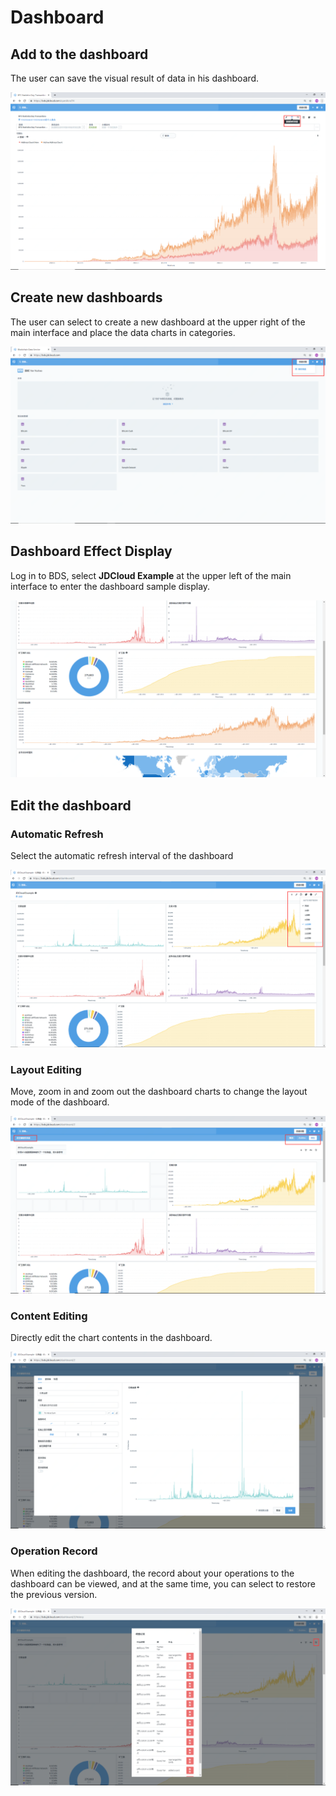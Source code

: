 # Dashboard
## Add to the dashboard
The user can save the visual result of data in his dashboard.

![dashboard01](../../../../../image/Blockchain-Data-Service/dashboard01.png)

## Create new dashboards

The user can select to create a new dashboard at the upper right of the main interface and place the data charts in categories.

![dashboard02](../../../../../image/Blockchain-Data-Service/dashboard02.png)

## Dashboard Effect Display

Log in to BDS, select **JDCloud Example** at the upper left of the main interface to enter the dashboard sample display.

![dashboard03](../../../../../image/Blockchain-Data-Service/dashboard03.png)

## Edit the dashboard

### Automatic Refresh

Select the automatic refresh interval of the dashboard

![dashboard04](../../../../../image/Blockchain-Data-Service/dashboard04.png)

### Layout Editing

Move, zoom in and zoom out the dashboard charts to change the layout mode of the dashboard.

![dashboard05](../../../../../image/Blockchain-Data-Service/dashboard05.png)

### Content Editing

Directly edit the chart contents in the dashboard.

![dashboard06](../../../../../image/Blockchain-Data-Service/dashboard06.png)

### Operation Record

When editing the dashboard, the record about your operations to the dashboard can be viewed, and at the same time, you can select to restore the previous version.

![dashboard07](../../../../../image/Blockchain-Data-Service/dashboard07.png)
